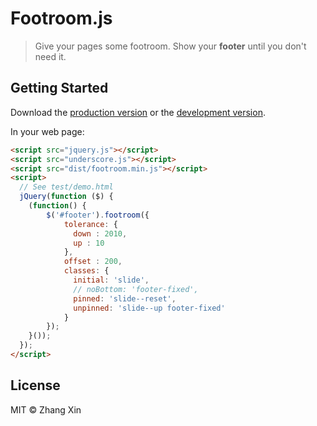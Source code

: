 # Footroom.js

> Give your pages some footroom. Show your **footer** until you don't need it.


## Getting Started

Download the [production version][min] or the [development version][max].

[min]: https://raw.githubusercontent.com/starandtina/footroom.js/master/dist/jquery.footroom.min.js
[max]: https://raw.githubusercontent.com/starandtina/footroom.js/master/dist/jquery.footroom.js

In your web page:

```html
<script src="jquery.js"></script>
<script src="underscore.js"></script>
<script src="dist/footroom.min.js"></script>
<script>
  // See test/demo.html
  jQuery(function ($) {
    (function() {
        $('#footer').footroom({
            tolerance: {
              down : 2010,
              up : 10
            },
            offset : 200,
            classes: {
              initial: 'slide',
              // noBottom: 'footer-fixed',
              pinned: 'slide--reset',
              unpinned: 'slide--up footer-fixed'
            }
        });
    }());
  });
</script>
```


## License

MIT © Zhang Xin
